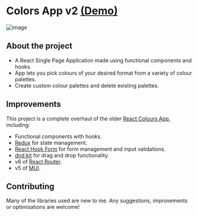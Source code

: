 
# Colors App v2 [(Demo)](https://1nandagopal.github.io/colors-v2/)

![image](https://github.com/1nandagopal/colors-v2/assets/168453056/73f080df-2f55-456c-bd46-88b2f853993b)

## About the project
- A React Single Page Application made using functional components and hooks.
- App lets you pick colours of your desired format from a variety of colour palettes. 
- Create custom colour palettes and delete existing palettes.

## Improvements
This project is a complete overhaul of the older [React Colours App](https://github.com/1nandagopal/colours), including:
- Functional components with hooks. 
- [Redux](https://redux.js.org/img/redux.svg) for state management.
- [ React Hook Form](https://react-hook-form.com/) for form management and input validations.
- [dnd kit](https://dndkit.com/) for drag and drop functionality.
- v6 of [React Router](https://reactrouter.com/en/main).
- v5 of [MUI](https://mui.com/).


## Contributing

Many of the libraries used are new to me. Any suggestions, improvements or optimisations are welcome! 